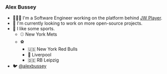 ### Alex Bussey

- 👨🏼‍💻 I'm a Software Engineer working on the platform behind [JW Player](https://www.jwplayer.com).
- 👐 I'm currently looking to work on more open-source projects.
- 🏅 I like some sports.
  - ⚾️ New York Mets
  - ⚽️
    - 🇺🇸 New York Red Bulls
    - 🏴󠁧󠁢󠁥󠁮󠁧󠁿 Liverpool
    - 🇩🇪 RB Leipzig
- 🐦 [@alexbussey](https://twitter.com/alexbussey)

